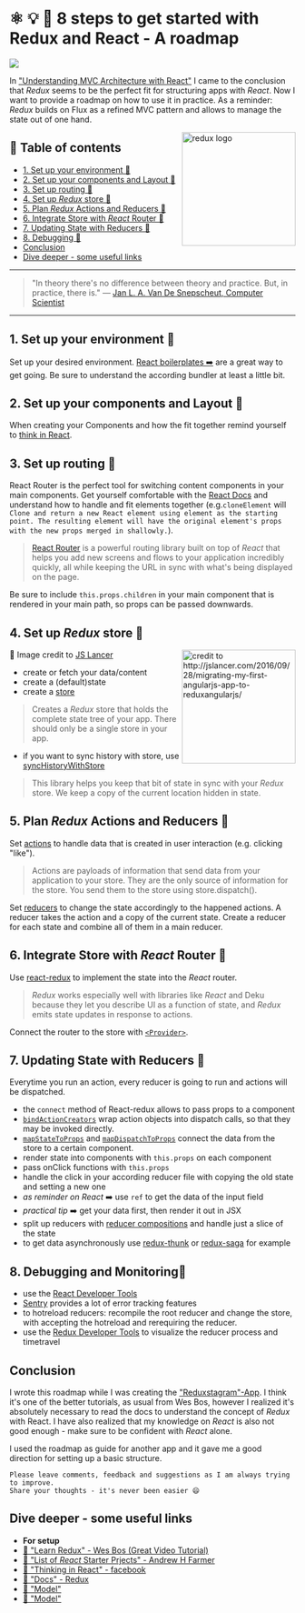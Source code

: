 # ⚛ 💡 🏁 8 steps to get started with Redux and React - A roadmap

[<img src="https://images.unsplash.com/photo-1476445704028-a36e0c798192?dpr=2&auto=format&fit=crop&w=767&h=511&q=80&cs=tinysrgb&crop=">](https://unsplash.com/photos/NFs6dRTBgaM)

In ["Understanding MVC Architecture with React"](https://medium.com/@ddcreationstudi/understanding-mvc-architecture-with-react-6cd38e91fefd#.r66jqp0ly) I came to the conclusion that *Redux* seems to be the perfect fit for structuring apps with *React*. Now I want to provide a roadmap on how to use it in practice.
As a reminder: *Redux* builds on Flux as a refined MVC pattern and allows to manage the state out of one hand.

<img src="https://raw.githubusercontent.com/reactjs/redux/master/logo/logo-title-dark.png" alt="redux logo" height="200" align="right">

## 📄 Table of contents
  * [1. Set up your environment 🔻](#1-set-up-your-environment)
  * [2. Set up your components and Layout 🔻](#2-set-up-your-components-and-layout)
  * [3. Set up routing 🔻](#3-set-up-routing)
  * [4. Set up *Redux* store 🔻](#4-set-up-redux-store)
  * [5. Plan *Redux* Actions and Reducers 🔻](#5-plan-redux-actions-and-reducers)
  * [6. Integrate Store with *React* Router 🔻](#6-integrate-store-with-react-router)
  * [7. Updating State with Reducers 🔻](#7-updating-state-with-reducers)
  * [8. Debugging 🔻](#8-debugging)
  * [Conclusion](#conclusion)
  * [Dive deeper - some useful links](#dive-deeper-some-useful-links)

---

>"In theory there's no difference between theory and practice. But, in practice, there is."
― [Jan L. A. Van De Snepscheut, Computer Scientist](https://en.wikiquote.org/wiki/Jan_L._A._van_de_Snepscheut)

---

## 1. Set up your environment 🔻
Set up your desired environment. [React boilerplates ➡️](http://andrewhfarmer.com/starter-project/) are a great way to get going. Be sure to understand the according bundler at least a little bit.

## 2. Set up your components and Layout 🔻
When creating your Components and how the fit together remind yourself to [think in React](https://facebook.github.io/react/docs/thinking-in-react.html).

## 3. Set up routing 🔻
React Router is the perfect tool for switching content components in your main components. Get yourself comfortable with the [React Docs](https://facebook.github.io/react/docs/react-api.html) and understand how to handle and fit elements together (e.g.`cloneElement` will `Clone and return a new React element using element as the starting point. The resulting element will have the original element's props with the new props merged in shallowly.`).
>[React Router](https://github.com/ReactTraining/react-router/blob/master/docs/Introduction.md) is a powerful routing library built on top of *React* that helps you add new screens and flows to your application incredibly quickly, all while keeping the URL in sync with what's being displayed on the page.

Be sure to include `this.props.children` in your main component that is rendered in your main path, so props can be passed downwards.

## 4. Set up *Redux* store 🔻

[<img src="http://jslancer.com/wp-content/uploads/2016/09/rre-2.png" alt="credit to http://jslancer.com/2016/09/28/migrating-my-first-angularjs-app-to-reduxangularjs/" height="200" align="right">](http://jslancer.com/2016/09/28/migrating-my-first-angularjs-app-to-reduxangularjs/)
🔖 Image credit to [JS Lancer](http://jslancer.com/2016/09/28/migrating-my-first-angularjs-app-to-reduxangularjs/)
- create or fetch your data/content
- create a (default)state
- create a [store](http://redux.js.org/docs/api/createStore.html)

>Creates a *Redux* store that holds the complete state tree of your app.
>There should only be a single store in your app.

- if you want to sync history with store, use [syncHistoryWithStore](https://www.npmjs.com/package/react-router-redux)

>This library helps you keep that bit of state in sync with your *Redux* store. We keep a copy of the current location hidden in state.

## 5. Plan *Redux* Actions and Reducers 🔻
Set [actions](http://redux.js.org/docs/basics/Actions.html) to handle data that is created in user interaction (e.g. clicking "like").
>Actions are payloads of information that send data from your application to your store. They are the only source of information for the store. You send them to the store using store.dispatch().

Set [reducers](http://redux.js.org/docs/basics/Reducers.html) to change the state accordingly to the happened actions. A reducer takes the action and a copy of the current state. Create a reducer for each state and combine all of them in a main reducer.

## 6. Integrate Store with *React* Router 🔻
Use [react-redux](http://redux.js.org/docs/basics/UsageWithReact.html) to implement the state into the *React* router.
>*Redux* works especially well with libraries like *React* and Deku because they let you describe UI as a function of state, and *Redux* emits state updates in response to actions.

Connect the router to the store with [`<Provider>`](https://github.com/reactjs/react-redux/blob/master/docs/api.md#api).


## 7. Updating State with Reducers 🔻

Everytime you run an action, every reducer is going to run and actions will be dispatched.
- the `connect` method of React-redux allows to pass props to a component
- [`bindActionCreators`](http://redux.js.org/docs/api/bindActionCreators.html) wrap action objects into dispatch calls, so that they may be invoked directly.
- [`mapStateToProps`](https://github.com/reactjs/react-redux/blob/master/docs/api.md) and [`mapDispatchToProps`](https://github.com/reactjs/react-redux/blob/master/docs/api.md) connect the data from the store to a certain component.
- render state into components with `this.props` on each component
- pass onClick functions with `this.props`
- handle the click in your according reducer file with copying the old state and setting a new one
- *as reminder on React* ➡️ use `ref` to get the data of the input field
- *practical tip* ➡️ get your data first, then render it out in JSX
- split up reducers with [reducer compositions](http://redux.js.org/docs/basics/Reducers.html) and handle just a slice of the state
- to get data asynchronously use [redux-thunk](https://github.com/gaearon/redux-thunk) or [redux-saga](https://github.com/redux-saga/redux-saga) for example

## 8. Debugging and Monitoring🔻

- use the [React Developer Tools](https://chrome.google.com/webstore/detail/react-developer-tools/fmkadmapgofadopljbjfkapdkoienihi)
- [Sentry](https://sentry.io/) provides a lot of error tracking features
- to hotreload reducers: recompile the root reducer and change the store, with accepting the hotreload and rerequiring the reducer.
- use the [Redux Developer Tools](https://chrome.google.com/webstore/detail/redux-devtools/lmhkpmbekcpmknklioeibfkpmmfibljd) to visualize the reducer process and timetravel


## Conclusion
I wrote this roadmap while I was creating the ["Reduxstagram"-App](https://learnredux.com/). I think it's one of the better tutorials, as usual from Wes Bos, however I realized it's absolutely necessary to read the docs to understand the concept of *Redux* with React. I have also realized that my knowledge on *React* is also not good enough - make sure to be confident with *React* alone.

I used the roadmap as guide for another app and it gave me a good direction for setting up a basic structure.

```
Please leave comments, feedback and suggestions as I am always trying to improve.
Share your thoughts - it's never been easier 😄
```

## Dive deeper - some useful links
- **For setup**
- [🔀 "Learn Redux" - Wes Bos (Great Video Tutorial)](https://learnredux.com/)
- [🔀 "List of *React* Starter Prjects" - Andrew H Farmer](http://andrewhfarmer.com/starter-project/)
- [🔀 "Thinking in React" - facebook](https://facebook.github.io/react/docs/thinking-in-react.html)
- [🔀 "Docs" - Redux](http://redux.js.org/docs/basics/)
- [🔀 "Model"](hasfd)
- [🔀 "Model"](hasfd)


<!-- Written by Daniel Deutsch (deudan1010@gmail.com) -->

